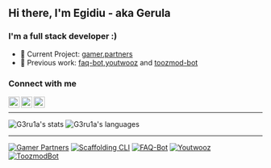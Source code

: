 ## Hi there, I'm Egidiu - aka Gerula

### I'm a full stack developer :)

- 🚧 Current Project: [gamer.partners][gp-client]
- 📍 Previous work: [faq-bot][faq-bot-dist],[youtwooz][youtwooz] and [toozmod-bot][toozmod-dist]

### Connect with me

[<img align="left" alt="twitter_logo" width="22px" src="https://cdn.jsdelivr.net/npm/simple-icons@3.12.4/icons/twitter.svg">][twitter]
[<img align="left" alt="twitter_logo" width="22px" src="https://cdn.jsdelivr.net/npm/simple-icons@3.12.4/icons/linkedin.svg">][linkedin]
[<img align="left" alt="twitter_logo" width="22px" src="https://cdn.jsdelivr.net/npm/simple-icons@3.12.4/icons/discord.svg">][discord]
<br>

---

![G3ru1a's stats](https://github-readme-stats.vercel.app/api?username=g3ru1a&show_icons=true&hide_border=true&title_color=C53030&icon_color=C53030)
![G3ru1a's languages](https://github-readme-stats.vercel.app/api/top-langs/?username=g3ru1a&hide=html,java&hide_border=true&title_color=C53030)

---

[![Gamer Partners](https://github-readme-stats.vercel.app/api/pin/?username=g3ru1a&repo=gamer-partners-www&title_color=C53030&bg_color=F7FAFC&hide_border=true)][gp-client]
[![Scaffolding CLI](https://github-readme-stats.vercel.app/api/pin/?username=g3ru1a&repo=project-scaffolding&title_color=C53030&bg_color=F7FAFC&hide_border=true)][cli-scaffold-dist]
[![FAQ-Bot](https://github-readme-stats.vercel.app/api/pin/?username=g3ru1a&repo=faq-discord-bot&title_color=C53030&bg_color=F7FAFC&hide_border=true)][faq-bot-dist]
[![Youtwooz](https://github-readme-stats.vercel.app/api/pin/?username=g3ru1a&repo=youtwooz-www&title_color=C53030&bg_color=F7FAFC&hide_border=true)][youtwooz-dist]
[![ToozmodBot](https://github-readme-stats.vercel.app/api/pin/?username=g3ru1a&repo=toozmod&title_color=C53030&bg_color=F7FAFC&hide_border=true)][toozmod-dist]



[gp-client]: https://github.com/g3ru1a/gamer-partners-www
[youtwooz]: https://youtwooz.com
[youtwooz-dist]: https://github.com/g3ru1a/youtwooz-www
[faq-bot-dist]: https://github.com/g3ru1a/faq-discord-bot
[toozmod-dist]: https://github.com/g3ru1a/toozmod
[twitter]: https://twitter.com/g3ru1a
[linkedin]: https://www.linkedin.com/in/egidiufarcas/
[discord]: https://discordapp.com/users/182520880277094400
[cli-scaffold-dist]: https://github.com/g3ru1a/project-scaffolding
